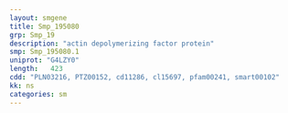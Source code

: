 ```yaml
---
layout: smgene
title: Smp_195080
grp: Smp_19
description: "actin depolymerizing factor protein"
smp: Smp_195080.1
uniprot: "G4LZY0"
length:   423
cdd: "PLN03216, PTZ00152, cd11286, cl15697, pfam00241, smart00102"
kk: ns
categories: sm
---
```

